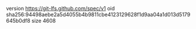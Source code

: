 version https://git-lfs.github.com/spec/v1
oid sha256:94498aebe2a5d4055b4b9811cbe4123129628f1d9aa04a1d013d5179645b0df8
size 4608
